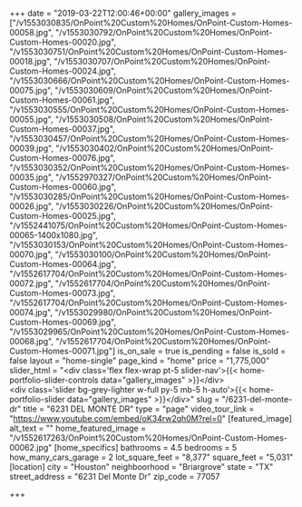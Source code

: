 +++
date = "2019-03-22T12:00:46+00:00"
gallery_images = ["/v1553030835/OnPoint%20Custom%20Homes/OnPoint-Custom-Homes-00058.jpg", "/v1553030792/OnPoint%20Custom%20Homes/OnPoint-Custom-Homes-00020.jpg", "/v1553030751/OnPoint%20Custom%20Homes/OnPoint-Custom-Homes-00018.jpg", "/v1553030707/OnPoint%20Custom%20Homes/OnPoint-Custom-Homes-00024.jpg", "/v1553030666/OnPoint%20Custom%20Homes/OnPoint-Custom-Homes-00075.jpg", "/v1553030609/OnPoint%20Custom%20Homes/OnPoint-Custom-Homes-00061.jpg", "/v1553030555/OnPoint%20Custom%20Homes/OnPoint-Custom-Homes-00055.jpg", "/v1553030508/OnPoint%20Custom%20Homes/OnPoint-Custom-Homes-00037.jpg", "/v1553030457/OnPoint%20Custom%20Homes/OnPoint-Custom-Homes-00039.jpg", "/v1553030402/OnPoint%20Custom%20Homes/OnPoint-Custom-Homes-00076.jpg", "/v1553030352/OnPoint%20Custom%20Homes/OnPoint-Custom-Homes-00035.jpg", "/v1552970327/OnPoint%20Custom%20Homes/OnPoint-Custom-Homes-00060.jpg", "/v1553030285/OnPoint%20Custom%20Homes/OnPoint-Custom-Homes-00026.jpg", "/v1553030226/OnPoint%20Custom%20Homes/OnPoint-Custom-Homes-00025.jpg", "/v1552441075/OnPoint%20Custom%20Homes/OnPoint-Custom-Homes-00065-1400x1080.jpg", "/v1553030153/OnPoint%20Custom%20Homes/OnPoint-Custom-Homes-00070.jpg", "/v1553030100/OnPoint%20Custom%20Homes/OnPoint-Custom-Homes-00064.jpg", "/v1552617704/OnPoint%20Custom%20Homes/OnPoint-Custom-Homes-00072.jpg", "/v1552617704/OnPoint%20Custom%20Homes/OnPoint-Custom-Homes-00073.jpg", "/v1552617704/OnPoint%20Custom%20Homes/OnPoint-Custom-Homes-00074.jpg", "/v1553029980/OnPoint%20Custom%20Homes/OnPoint-Custom-Homes-00069.jpg", "/v1553029965/OnPoint%20Custom%20Homes/OnPoint-Custom-Homes-00068.jpg", "/v1552617704/OnPoint%20Custom%20Homes/OnPoint-Custom-Homes-00071.jpg"]
is_on_sale = true
is_pending = false
is_sold = false
layout = "home-single"
page_kind = "home"
price = "1,775,000"
slider_html = "&lt;div class='flex flex-wrap pt-5 slider-nav'&gt;{{&lt; home-portfolio-slider-controls data=\"gallery_images\" &gt;}}&lt;/div&gt;<br>&lt;div class='slider bg-grey-lighter w-full py-5 mb-5 h-auto'&gt;{{&lt; home-portfolio-slider data=\"gallery_images\" &gt;}}&lt;/div&gt;"
slug = "/6231-del-monte-dr"
title = "6231 DEL MONTE DR"
type = "page"
video_tour_link = "https://www.youtube.com/embed/oK34rw2qh0M?rel=0"
[featured_image]
alt_text = ""
home_featured_image = "/v1552617263/OnPoint%20Custom%20Homes/OnPoint-Custom-Homes-00062.jpg"
[home_specifics]
bathrooms = 4.5
bedrooms = 5
how_many_cars_garage = 2
lot_square_feet = "8,377"
square_feet = "5,031"
[location]
city = "Houston"
neighboorhood = "Briargrove"
state = "TX"
street_address = "6231 Del Monte Dr"
zip_code = 77057

+++
